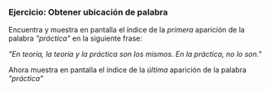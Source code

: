 ### Ejercicio: Obtener ubicación de palabra
Encuentra y muestra en pantalla el índice de la *primera* aparición de la palabra *"práctica"* en la siguiente frase:

*"En teoría, la teoría y la práctica son los mismos. En la práctica, no lo son."*

Ahora muestra en pantalla el índice de la *última* aparición de la palabra *"práctica"*